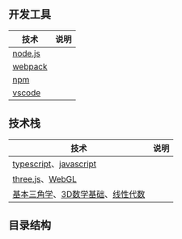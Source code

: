 
## 开发工具
技术 | 说明 
----|-----
[node.js](http://nodejs.cn/) | 
[webpack](https://webpack.docschina.org/) | 
[npm](https://docs.npmjs.com/) | 
[vscode](https://code.visualstudio.com/) |

## 技术栈
技术 | 说明 
----|-----
[typescript](https://www.tslang.cn/docs/home.html)、[javascript](https://developer.mozilla.org/zh-CN/docs/Web/JavaScript/Guide) |
[three.js](https://threejs.org/)、[WebGL](https://book.douban.com/subject/25909351/) |
[基本三角学](http://open.163.com/newview/movie/courseintro?newurl=%2Fspecial%2FKhan%2Ftrigonometry.html)、[3D数学基础](https://book.douban.com/subject/1400419/)、[线性代数](http://immersivemath.com/ila/index.html)|

## 目录结构
